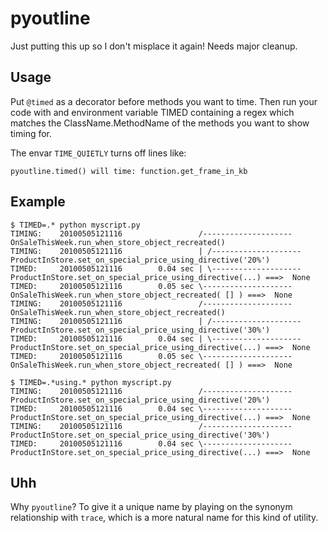 # pyoutline

Just putting this up so I don't misplace it again!  Needs major cleanup.

## Usage

Put ``@timed`` as a decorator before methods you want to time.
Then run your code with and environment variable TIMED containing
a regex which matches the ClassName.MethodName of the methods you
want to show timing for.  

The envar ``TIME_QUIETLY`` turns off lines like:

    pyoutline.timed() will time: function.get_frame_in_kb


## Example

    $ TIMED=.* python myscript.py
    TIMING:    20100505121116                 /-------------------- OnSaleThisWeek.run_when_store_object_recreated()
    TIMING:    20100505121116                 | /-------------------- ProductInStore.set_on_special_price_using_directive('20%')
    TIMED:     20100505121116        0.04 sec | \-------------------- ProductInStore.set_on_special_price_using_directive(...) ===>  None
    TIMED:     20100505121116        0.05 sec \-------------------- OnSaleThisWeek.run_when_store_object_recreated( [] ) ===>  None
    TIMING:    20100505121116                 /-------------------- OnSaleThisWeek.run_when_store_object_recreated()
    TIMING:    20100505121116                 | /-------------------- ProductInStore.set_on_special_price_using_directive('30%')
    TIMED:     20100505121116        0.04 sec | \-------------------- ProductInStore.set_on_special_price_using_directive(...) ===>  None
    TIMED:     20100505121116        0.05 sec \-------------------- OnSaleThisWeek.run_when_store_object_recreated( [] ) ===>  None

    $ TIMED=.*using.* python myscript.py
    TIMING:    20100505121116                 /-------------------- ProductInStore.set_on_special_price_using_directive('20%')
    TIMED:     20100505121116        0.04 sec \-------------------- ProductInStore.set_on_special_price_using_directive(...) ===>  None
    TIMING:    20100505121116                 /-------------------- ProductInStore.set_on_special_price_using_directive('30%')
    TIMED:     20100505121116        0.04 sec \-------------------- ProductInStore.set_on_special_price_using_directive(...) ===>  None

## Uhh

Why ``pyoutline``?  To give it a unique name by playing on the synonym relationship 
with ``trace``, which is a more natural name for this kind of utility.
